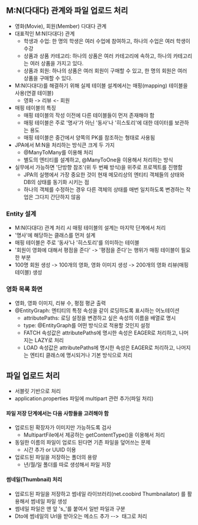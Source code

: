 ## M:N(다대다) 관계와 파일 업로드 처리
  - 영화(Movie), 회원(Member) 다대다 관계
  - 대표적인 M:N(다대다) 관계
    - 학생과 수업: 한 명의 학생은 여러 수업에 참여하고, 하나의 수업은 여러 학생이 수강
    - 상품과 상품 카테고리: 하나의 상품은 여러 카테고리에 속하고, 하나의 카테고리는 여러 상품을 가지고 있다.
    - 상품과 회원: 하나의 상품은 여러 회원이 구매할 수 있고, 한 명의 회원은 여러 상품을 구매할 수 있다.
  - M:N(다대다)를 해결하기 위해 실제 테이블 설계에서는 매핑(mapping) 테이블을 사용(연결 테이블)
    - 영화 -> 리뷰 <- 회원
  - 매핑 테이블의 특징
    - 매핑 테이블의 작성 이전에 다른 테이블들이 먼저 존재해야 함
    - 매핑 테이블은 주로 '명사'가 아닌 '동사'나 '히스토리'에 대한 데이터를 보관하는 용도
    - 매핑 테이블은 중간에서 양쪽의 PK를 참조하는 형태로 사용됨
  - JPA에서 M:N을 처리하는 방식큰 크게 두 가지
    - @ManyToMany를 이용해 처리
    - 별도의 엔티티를 설계하고, @ManyToOne을 이용해서 처리하는 방식
  - 실무에서 가능하면 '단방향 참조'(위 두 번째 방식)을 위주로 프로젝트를 진행함
    - JPA의 실행에서 가장 중요한 것이 현재 메모리상의 엔티티 객체들의 상태와 DB의 상태를 동기화 시키는 점
    - 하나의 객체를 수정하는 경우 다른 객체의 상태를 매번 일치하도록 변경하는 작업은 그다지 간단하지 않음

### Entity 설계
  - M:N(다대다) 관계 처리 시 매핑 테이블의 설계는 마지막 단계에서 처리
  - '명사'에 해당하는 클래스를 먼저 설계
  - 매핑 테이블은 주로 '동사'나 '히스토리'를 의미하는 테이블
  - '회원이 영화에 대해서 평점을 준다' -> '평점을 준다'는 행위가 매핑 테이블이 필요한 부분
  - 100명 회원 생성 -> 100개의 영화, 영화 이미지 생성 -> 200개의 영화 리뷰(매핑 테이블) 생성

### 영화 목록 화면
  - 영화, 영화 이미지, 리뷰 수, 평점 평균 출력
  - @EntityGraph: 엔티티의 특정 속성을 같이 로딩하도록 표시하는 어노테이션
    - attributePaths: 로딩 설정을 변경하고 싶은 속성의 이름을 배열로 명시
    - type: @EntityGraph를 어떤 방식으로 적용할 것인지 설정
    - FATCH 속성값은 attributePaths에 명시한 속성은 EAGER로 처리하고, 나머지는 LAZY로 처리
    - LOAD 속성값은 attributePaths에 명시한 속성은 EAGER로 처리하고, 나머지는 엔티티 클래스에 명시되거나 기본 방식으로 처리
    
## 파일 업로드 처리
  - 서블릿 기반으로 처리
  - application.properties 파일에 multipart 관련 추가(파일 처리)

#### 파일 저장 단계에서는 다음 사항들을 고려해야 함
  - 업로드된 확장자가 이미지만 가능하도록 검사
    - MultipartFile에서 제공하는 getContentType()을 이용해서 처리
  - 동일한 이름의 파일이 업로드 된다면 기존 파일을 덮어쓰는 문제
    - 시간 추가 or UUID 이용
  - 업로드된 파일을 저장하는 폴더의 용량
    - 년/월/일 폴더를 따로 생성해서 파일 저장
    

#### 썸네일(Thumbnail) 처리
  - 업로드된 파일을 저장하고 썸네일 라이브러리(net.coobird Thumbnailator) 를 활용해서 썸네일 파일 생성
  - 썸네일 파일은 맨 앞 's_'를 붙여서 일반 파일과 구분
  - Dto에 썸네일의 Url을 받아오는 메소드 추가 --> <img> 태그로 처리